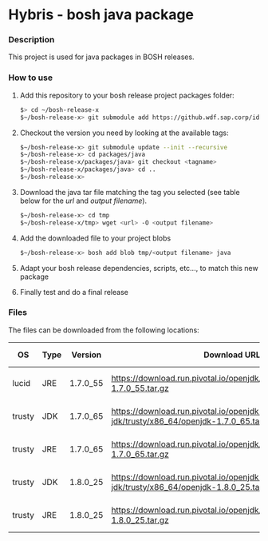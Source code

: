 # Hybris - bosh java package

### Description
This project is used for java packages in BOSH releases.

### How to use
1. Add this repository to your bosh release project packages folder:

   ```bash
   $> cd ~/bosh-release-x
   $~/bosh-release-x> git submodule add https://github.wdf.sap.corp/idefix/bosh-package-java packages/java
   ```
2. Checkout the version you need by looking at the available tags:

   ```bash
   $~/bosh-release-x> git submodule update --init --recursive
   $~/bosh-release-x> cd packages/java
   $~/bosh-release-x/packages/java> git checkout <tagname>
   $~/bosh-release-x/packages/java> cd ..
   $~/bosh-release-x>
   ```
3. Download the java tar file matching the tag you selected (see table below for the *url* and *output filename*).

   ```bash
   $~/bosh-release-x> cd tmp
   $~/bosh-release-x/tmp> wget <url> -O <output filename>
   ```
4. Add the downloaded file to your project blobs

   ```bash
   $~/bosh-release-x> bosh add blob tmp/<output filename> java
   ```
5. Adapt your bosh release dependencies, scripts, etc..., to match this new package
6. Finally test and do a final release

### Files
The files can be downloaded from the following locations:

| OS | Type | Version | Download URL | Output Filname |
| -------- | -------- | -------- | ------------ | -------- |
| lucid | JRE | 1.7.0_55 | https://download.run.pivotal.io/openjdk/lucid/x86_64/openjdk-1.7.0_55.tar.gz | openjdk-jre-lucid-1.7.0_55.tar.gz |
| trusty | JDK | 1.7.0_65 | https://download.run.pivotal.io/openjdk-jdk/trusty/x86_64/openjdk-1.7.0_65.tar.gz | openjdk-jdk-trusty-1.7.0_65.tar.gz |
| trusty | JRE | 1.7.0_65 | https://download.run.pivotal.io/openjdk/trusty/x86_64/openjdk-1.7.0_65.tar.gz | openjdk-jre-trusty-1.7.0_65.tar.gz |
| trusty | JDK | 1.8.0_25 | https://download.run.pivotal.io/openjdk-jdk/trusty/x86_64/openjdk-1.8.0_25.tar.gz | openjdk-jdk-trusty-1.8.0_25.tar.gz |
| trusty | JRE | 1.8.0_25 | https://download.run.pivotal.io/openjdk/trusty/x86_64/openjdk-1.8.0_25.tar.gz | openjdk-jre-trusty-1.8.0_25.tar.gz |
